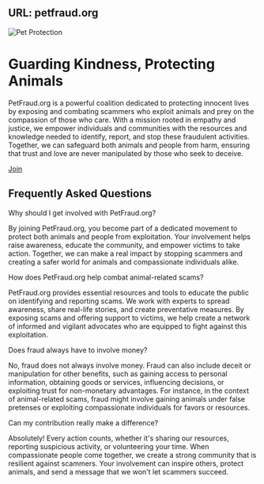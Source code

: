 URL: petfraud.org
---
![Pet Protection](static/images/petscamhero.jpg)

# Guarding Kindness, Protecting Animals

PetFraud.org is a powerful coalition dedicated to protecting innocent lives by exposing and combating scammers who exploit animals and prey on the compassion of those who care. With a mission rooted in empathy and justice, we empower individuals and communities with the resources and knowledge needed to identify, report, and stop these fraudulent activities. Together, we can safeguard both animals and people from harm, ensuring that trust and love are never manipulated by those who seek to deceive.

[Join](https://forms.gle/oQteRQPbH1FNJUd9A)

## Frequently Asked Questions

Why should I get involved with PetFraud.org?

By joining PetFraud.org, you become part of a dedicated movement to protect both animals and people from exploitation. Your involvement helps raise awareness, educate the community, and empower victims to take action. Together, we can make a real impact by stopping scammers and creating a safer world for animals and compassionate individuals alike.

How does PetFraud.org help combat animal-related scams?

PetFraud.org provides essential resources and tools to educate the public on identifying and reporting scams. We work with experts to spread awareness, share real-life stories, and create preventative measures. By exposing scams and offering support to victims, we help create a network of informed and vigilant advocates who are equipped to fight against this exploitation.

Does fraud always have to involve money?

No, fraud does not always involve money. Fraud can also include deceit or manipulation for other benefits, such as gaining access to personal information, obtaining goods or services, influencing decisions, or exploiting trust for non-monetary advantages. For instance, in the context of animal-related scams, fraud might involve gaining animals under false pretenses or exploiting compassionate individuals for favors or resources.

Can my contribution really make a difference?

Absolutely! Every action counts, whether it's sharing our resources, reporting suspicious activity, or volunteering your time. When compassionate people come together, we create a strong community that is resilient against scammers. Your involvement can inspire others, protect animals, and send a message that we won't let scammers succeed.